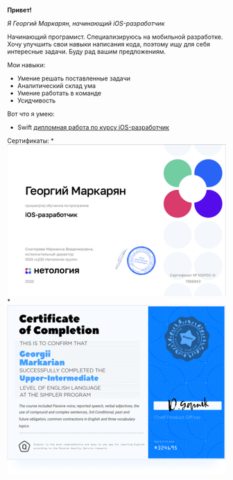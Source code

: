 **Привет!**

*Я Георгий Маркарян, начинающий iOS-разработчик*

  Начинающий програмист. Специализируюсь на мобильной разработке. Хочу улучшить свои навыки написания кода, поэтому ищу для себя интересные задачи. Буду рад вашим предложениям.

Мои навыки:
* Умение решать поставленные задачи
* Аналитический склад ума
* Умение работать в команде
* Усидчивость

Вот что я умею:
* Swift [дипломная работа по курсу iOS-разработчик](https://github.com/NGrani/ios-homeworks.git)

Сертификаты:
*![](https://github.com/NGrani/ngrani/blob/main/assets/certificate.png)
*![](https://github.com/NGrani/ngrani/blob/main/assets/of%20Completion.PNG)
